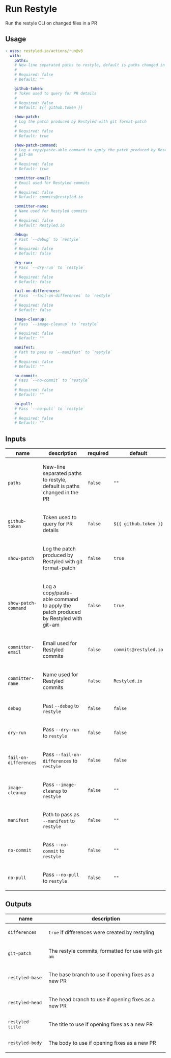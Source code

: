 # Run Restyle

Run the restyle CLI on changed files in a PR

<!-- action-docs-usage source="action.yml" project="restyled-io/actions/run" version="v3" -->

## Usage

```yaml
- uses: restyled-io/actions/run@v3
  with:
    paths:
    # New-line separated paths to restyle, default is paths changed in the PR
    #
    # Required: false
    # Default: ""

    github-token:
    # Token used to query for PR details
    #
    # Required: false
    # Default: ${{ github.token }}

    show-patch:
    # Log the patch produced by Restyled with git format-patch
    #
    # Required: false
    # Default: true

    show-patch-command:
    # Log a copy/paste-able command to apply the patch produced by Restyled with
    # git-am
    #
    # Required: false
    # Default: true

    committer-email:
    # Email used for Restyled commits
    #
    # Required: false
    # Default: commits@restyled.io

    committer-name:
    # Name used for Restyled commits
    #
    # Required: false
    # Default: Restyled.io

    debug:
    # Past `--debug` to `restyle`
    #
    # Required: false
    # Default: false

    dry-run:
    # Pass `--dry-run` to `restyle`
    #
    # Required: false
    # Default: false

    fail-on-differences:
    # Pass `--fail-on-differences` to `restyle`
    #
    # Required: false
    # Default: false

    image-cleanup:
    # Pass `--image-cleanup` to `restyle`
    #
    # Required: false
    # Default: ""

    manifest:
    # Path to pass as `--manifest` to `restyle`
    #
    # Required: false
    # Default: ""

    no-commit:
    # Pass `--no-commit` to `restyle`
    #
    # Required: false
    # Default: ""

    no-pull:
    # Pass `--no-pull` to `restyle`
    #
    # Required: false
    # Default: ""
```

<!-- action-docs-usage source="action.yml" project="restyled-io/actions/run" version="v3" -->

<!-- action-docs-inputs source="action.yml" -->

## Inputs

| name                  | description                                                                              | required | default               |
| --------------------- | ---------------------------------------------------------------------------------------- | -------- | --------------------- |
| `paths`               | <p>New-line separated paths to restyle, default is paths changed in the PR</p>           | `false`  | `""`                  |
| `github-token`        | <p>Token used to query for PR details</p>                                                | `false`  | `${{ github.token }}` |
| `show-patch`          | <p>Log the patch produced by Restyled with git format-patch</p>                          | `false`  | `true`                |
| `show-patch-command`  | <p>Log a copy/paste-able command to apply the patch produced by Restyled with git-am</p> | `false`  | `true`                |
| `committer-email`     | <p>Email used for Restyled commits</p>                                                   | `false`  | `commits@restyled.io` |
| `committer-name`      | <p>Name used for Restyled commits</p>                                                    | `false`  | `Restyled.io`         |
| `debug`               | <p>Past <code>--debug</code> to <code>restyle</code></p>                                 | `false`  | `false`               |
| `dry-run`             | <p>Pass <code>--dry-run</code> to <code>restyle</code></p>                               | `false`  | `false`               |
| `fail-on-differences` | <p>Pass <code>--fail-on-differences</code> to <code>restyle</code></p>                   | `false`  | `false`               |
| `image-cleanup`       | <p>Pass <code>--image-cleanup</code> to <code>restyle</code></p>                         | `false`  | `""`                  |
| `manifest`            | <p>Path to pass as <code>--manifest</code> to <code>restyle</code></p>                   | `false`  | `""`                  |
| `no-commit`           | <p>Pass <code>--no-commit</code> to <code>restyle</code></p>                             | `false`  | `""`                  |
| `no-pull`             | <p>Pass <code>--no-pull</code> to <code>restyle</code></p>                               | `false`  | `""`                  |

<!-- action-docs-inputs source="action.yml" -->

<!-- action-docs-outputs source="action.yml" -->

## Outputs

| name             | description                                                            |
| ---------------- | ---------------------------------------------------------------------- |
| `differences`    | <p><code>true</code> if differences were created by restyling</p>      |
| `git-patch`      | <p>The restyle commits, formatted for use with <code>git am</code></p> |
| `restyled-base`  | <p>The base branch to use if opening fixes as a new PR</p>             |
| `restyled-head`  | <p>The head branch to use if opening fixes as a new PR </p>            |
| `restyled-title` | <p>The title to use if opening fixes as a new PR</p>                   |
| `restyled-body`  | <p>The body to use if opening fixes as a new PR</p>                    |

<!-- action-docs-outputs source="action.yml" -->
